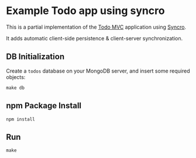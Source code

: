 # Example Todo app using syncro

This is a partial implementation of the [Todo MVC](http://addyosmani.github.com/todomvc/) application using [Syncro](https://github.com/mkopala/syncro).

It adds automatic client-side persistence & client-server synchronization.

DB Initialization
-----------------

Create a `todos` database on your MongoDB server, and insert some required objects:

    make db

npm Package Install
---------------

    npm install

Run
---

    make
